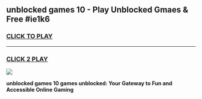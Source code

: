 
## unblocked games 10 - Play Unblocked Gmaes & Free #ie1k6
<h3>
<a href="https://premium.freeplayer.one?title=unblocked_games_10&ref=03M">CLICK TO PLAY</a></h3>
<hr>

<h3>
<a href="https://premium.freeplayer.one?title=unblocked_games_10&ref=03M">CLICK 2 PLAY</a>
  
</h3>

<a href="https://premium.freeplayer.one?title=unblocked_games_10&ref=03M"><img src="https://clearcache.store/games.png"></a>


**unblocked games 10 games unblocked: Your Gateway to Fun and Accessible Online Gaming**
